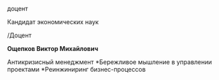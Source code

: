 доцент

Кандидат экономических наук

/Доцент

**Ощепков Виктор Михайлович**

Антикризисный менеджмент
	*Бережливое мышление в управлении проектами
	*Реинжиниринг бизнес-процессов